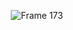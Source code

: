 <div align="center">
  
  <!--[![](https://github-production-user-asset-6210df.s3.amazonaws.com/101160207/241609936-368cfd9b-2e4f-4200-a732-12f45bd4f3bf.png)](https://open.spotify.com/playlist/0EFABwxfVQUwJ74uJ7wdrR?si=292306d4bfeb4276)-->
  ![Frame 173](https://github.com/user-attachments/assets/0bfa9dca-9524-4584-8492-7acbefcd13fa)


</div>
